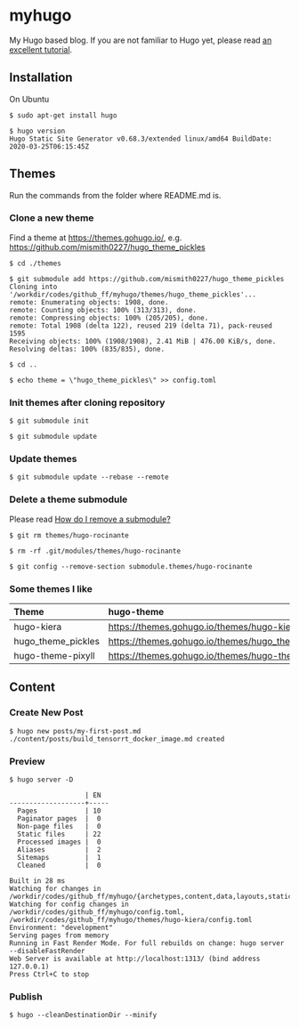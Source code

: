 # myhugo

My Hugo based blog. If you are not familiar to Hugo yet, please read [an excellent tutorial](https://www.ii.com/themeless-gitless-intro-hugo).

## Installation

On Ubuntu

```bash-session
$ sudo apt-get install hugo

$ hugo version
Hugo Static Site Generator v0.68.3/extended linux/amd64 BuildDate: 2020-03-25T06:15:45Z
```

## Themes

Run the commands from the folder where README.md is.

### Clone a new theme

Find a theme at https://themes.gohugo.io/, e.g. https://github.com/mismith0227/hugo_theme_pickles

```bash-session
$ cd ./themes

$ git submodule add https://github.com/mismith0227/hugo_theme_pickles
Cloning into '/workdir/codes/github_ff/myhugo/themes/hugo_theme_pickles'...
remote: Enumerating objects: 1908, done.
remote: Counting objects: 100% (313/313), done.
remote: Compressing objects: 100% (205/205), done.
remote: Total 1908 (delta 122), reused 219 (delta 71), pack-reused 1595
Receiving objects: 100% (1908/1908), 2.41 MiB | 476.00 KiB/s, done.
Resolving deltas: 100% (835/835), done.

$ cd ..

$ echo theme = \"hugo_theme_pickles\" >> config.toml
```

### Init themes after cloning repository

```bash-session
$ git submodule init

$ git submodule update
```

### Update themes

```bash-session
$ git submodule update --rebase --remote
```

### Delete a theme submodule

Please read [How do I remove a submodule?](https://stackoverflow.com/questions/1260748/how-do-i-remove-a-submodule)

```bash-session
$ git rm themes/hugo-rocinante

$ rm -rf .git/modules/themes/hugo-rocinante

$ git config --remove-section submodule.themes/hugo-rocinante
```

### Some themes I like

|Theme|hugo-theme|github|
|:---|:---|:-----|
|hugo-kiera|https://themes.gohugo.io/themes/hugo-kiera/#demo|https://github.com/funkydan2/hugo-kiera|
|hugo_theme_pickles|https://themes.gohugo.io/themes/hugo_theme_pickles/|https://github.com/mismith0227/hugo_theme_pickles|
|hugo-theme-pixyll|https://themes.gohugo.io/themes/hugo-theme-pixyll/|https://github.com/azmelanar/hugo-theme-pixyll|

## Content

### Create New Post

```bash-session
$ hugo new posts/my-first-post.md
./content/posts/build_tensorrt_docker_image.md created
```

### Preview

```bash-session
$ hugo server -D

                   | EN  
-------------------+-----
  Pages            | 10  
  Paginator pages  |  0  
  Non-page files   |  0  
  Static files     | 22  
  Processed images |  0  
  Aliases          |  2  
  Sitemaps         |  1  
  Cleaned          |  0  

Built in 28 ms
Watching for changes in /workdir/codes/github_ff/myhugo/{archetypes,content,data,layouts,static,themes}
Watching for config changes in /workdir/codes/github_ff/myhugo/config.toml, /workdir/codes/github_ff/myhugo/themes/hugo-kiera/config.toml
Environment: "development"
Serving pages from memory
Running in Fast Render Mode. For full rebuilds on change: hugo server --disableFastRender
Web Server is available at http://localhost:1313/ (bind address 127.0.0.1)
Press Ctrl+C to stop
```

### Publish

```bash-session
$ hugo --cleanDestinationDir --minify
```